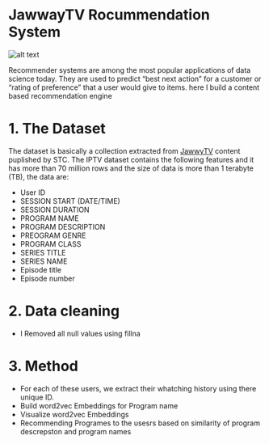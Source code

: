 # JawwayTV Rocummendation System

![alt text](https://www.google.com/url?sa=i&url=https%3A%2F%2Fm.eyeofriyadh.com%2Fnews%2Fdetails%2Fintigral-rewards-five-winners-from-jawwy-tv-subscribers&psig=AOvVaw0YfBWClXy46wVcHoix86Ve&ust=1645203006553000&source=images&cd=vfe&ved=0CAsQjRxqFwoTCPi0x_qYh_YCFQAAAAAdAAAAABAa)

Recommender systems are among the most popular applications of data science today. They are used to predict “best next action” for a customer or “rating of preference” that a user would give to items. here I build a content based recommendation engine

# 1. The Dataset
The dataset is basically a collection extracted from  <a href="https://lab.stc.com.sa/dataset/en/" target="_blank">JawwyTV</a> content puplished by STC. The IPTV dataset contains the following features and it has more than 70 million rows and the size of data is more than 1 terabyte (TB), the data are:
*  User ID
* SESSION START (DATE/TIME)
* SESSION DURATION
* PROGRAM NAME
* PROGRAM DESCRIPTION
* PREOGRAM GENRE
* PROGRAM CLASS
* SERIES TITLE
* SERIES NAME
* Episode title
* Episode number


# 2. Data cleaning
* I Removed all null values using fillna

# 3. Method 
* For each of these users, we extract their whatching history using there unique ID.
* Build word2vec Embeddings for Program name
* Visualize word2vec Embeddings
* Recommending Programes to the usesrs based on similarity of program descrepston and program names


